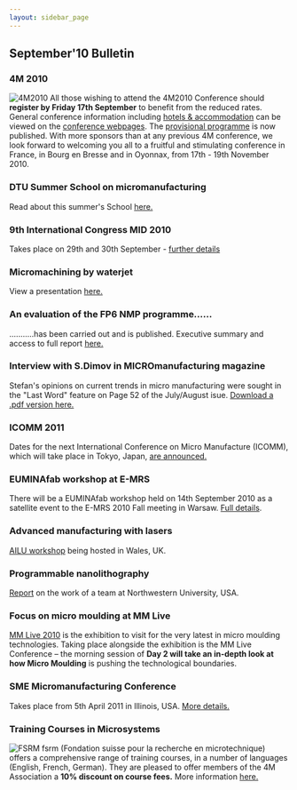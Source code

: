 ```yaml
---
layout: sidebar_page
---
```


## September'10 Bulletin

<!--break-->
###  4M 2010


![4M2010](/4m-association/assets/images/4m-logotight_web.png)
All those wishing to attend the 4M2010 Conference should **register by Friday 17th September** to benefit from the reduced rates.  General conference information including [hotels & accommodation](/4m-association/content/Hotels-and-Acommodation) can be viewed on the [conference webpages](/4m-association/conference/2010).  The [provisional programme](/4m-association/content/Provisional-Programme) is now published. With more sponsors than at any previous 4M conference, we look forward to welcoming you all to a fruitful and stimulating conference in France, in Bourg en Bresse and in Oyonnax, from 17th - 19th November 2010.  
    
###  DTU Summer School on micromanufacturing

Read about this summer's School [here.](/4m-association/content/Summer-School-micro-manufacturing)  
  
###  9th International Congress MID 2010

Takes place on 29th and 30th September - [further details](/4m-association/event/9th-International-MID-Congress.html)  
  
###  Micromachining by waterjet

View a presentation [here.](/4m-association/content/Waterjet-technology-precision-and-micro-machining)
  
###  An evaluation of the FP6 NMP programme......

...........has been carried out and is published. Executive summary and access to full report [here.](/4m-association/content/Evaluation-FP6-NMP)  
  
###  Interview with S.Dimov in MICROmanufacturing magazine

Stefan's opinions on current trends in micro manufacturing were sought in the "Last Word" feature on Page 52 of the July/August isue. [Download a .pdf version here.](http://www.micromanufacturing.com/showthread.php?p=973)
  
###  ICOMM 2011

Dates for the next International Conference on Micro Manufacture (ICOMM), which will take place in Tokyo, Japan, [are announced.](/4m-association/event/ICOMM-2011)  
  
###  EUMINAfab workshop at E-MRS

There will be a EUMINAfab workshop held on 14th September 2010 as a satellite event to the E-MRS 2010 Fall meeting in Warsaw. [Full details](/4m-association/event/EUMINAfab-E-MRS.html).  
  
###  Advanced manufacturing with lasers

[AILU workshop](/4m-association/event/Advanced-micro-manufacturing-lasers.html) being hosted in Wales, UK.  
    
###  Programmable nanolithography

[Report](/4m-association/content/Revolutionizing-nanofabrication-programmable-nanolithography) on the work of a team at Northwestern University, USA.  

###  Focus on micro moulding at MM Live

[MM Live 2010](http://www.micromanu.com/x/mmliveuk.html) is the exhibition to visit for  the very latest in micro moulding technologies. Taking place alongside the exhibition is the MM Live Conference – the morning session of **Day 2 will take an in-depth look at how Micro Moulding** is pushing the technological boundaries.  
  
###  SME Micromanufacturing Conference

Takes place from 5th April 2011 in Illinois, USA. [More details.](/4m-association/event/SME-Micromanufacturing-Conference)  

###  Training Courses in Microsystems

![FSRM](/4m-association/assets/images/FSRM_LOGO_web.gif)
fsrm (Fondation suisse pour la recherche en microtechnique) offers a comprehensive range of training courses, in a number of languages (English, French, German). They are pleased to offer members of the 4M Association a <b>10% discount on course fees.</b> More information [here.](/4m-association/content/fsrm-training-courses.html)